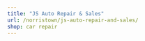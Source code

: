 ```yaml
---
title: "JS Auto Repair & Sales"
url: /norristown/js-auto-repair-and-sales/
shop: car repair
---
```


